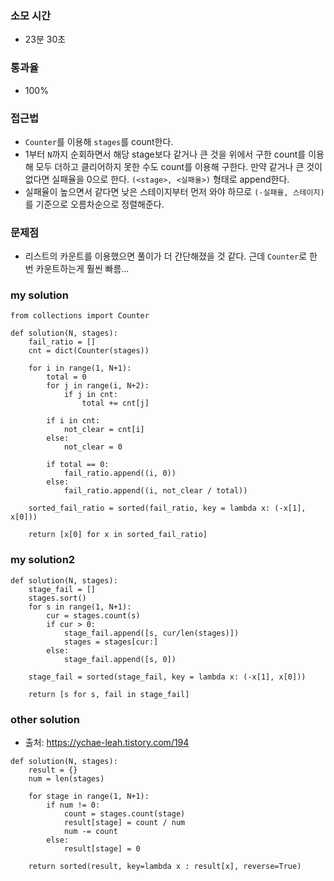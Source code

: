 ### 소모 시간
- 23분 30초

### 통과율
- 100%

### 접근법
- `Counter`를 이용해 `stages`를 count한다.
- 1부터 `N`까지 순회하면서 해당 stage보다 같거나 큰 것을 위에서 구한 count를 이용해 모두 더하고 클리어하지 못한 수도 count를 이용해 구한다. 만약 같거나 큰 것이 없다면 실패율을 0으로 한다. `(<stage>, <실패율>)` 형태로 append한다.
- 실패율이 높으면서 같다면 낮은 스테이지부터 먼저 와야 하므로 `(-실패율, 스테이지)`를 기준으로 오름차순으로 정렬해준다. 

### 문제점
- 리스트의 카운트를 이용했으면 풀이가 더 간단해졌을 것 같다. 근데 `Counter`로 한 번 카운트하는게 훨씬 빠름...

### my solution
```
from collections import Counter

def solution(N, stages):
    fail_ratio = []
    cnt = dict(Counter(stages))
    
    for i in range(1, N+1):
        total = 0
        for j in range(i, N+2):
            if j in cnt:
                total += cnt[j]
        
        if i in cnt:
            not_clear = cnt[i]
        else:
            not_clear = 0
        
        if total == 0:
            fail_ratio.append((i, 0))
        else:
            fail_ratio.append((i, not_clear / total))
    
    sorted_fail_ratio = sorted(fail_ratio, key = lambda x: (-x[1], x[0]))
    
    return [x[0] for x in sorted_fail_ratio]
```

### my solution2
```
def solution(N, stages):
    stage_fail = []
    stages.sort()
    for s in range(1, N+1):
        cur = stages.count(s)
        if cur > 0:
            stage_fail.append([s, cur/len(stages)])
            stages = stages[cur:]
        else:
            stage_fail.append([s, 0])
    
    stage_fail = sorted(stage_fail, key = lambda x: (-x[1], x[0]))
    
    return [s for s, fail in stage_fail]
```

### other solution
- 출처: https://ychae-leah.tistory.com/194
```
def solution(N, stages):
    result = {}
    num = len(stages)

    for stage in range(1, N+1):
        if num != 0:
            count = stages.count(stage)
            result[stage] = count / num
            num -= count
        else:
            result[stage] = 0

    return sorted(result, key=lambda x : result[x], reverse=True)
```
